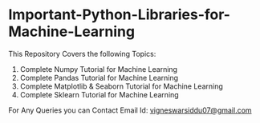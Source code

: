 # Important-Python-Libraries-for-Machine-Learning
This Repository Covers the following Topics:
1. Complete Numpy Tutorial for Machine Learning
2. Complete Pandas Tutorial for Machine Learning
3. Complete Matplotlib & Seaborn Tutorial for Machine Learning
4. Complete Sklearn Tutorial for Machine Learning

For Any Queries you can Contact Email Id: vigneswarsiddu07@gmail.com

